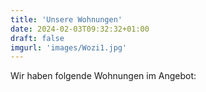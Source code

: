 ```yaml
---
title: 'Unsere Wohnungen'
date: 2024-02-03T09:32:32+01:00
draft: false
imgurl: 'images/Wozi1.jpg'
---
```


Wir haben folgende Wohnungen im Angebot:
